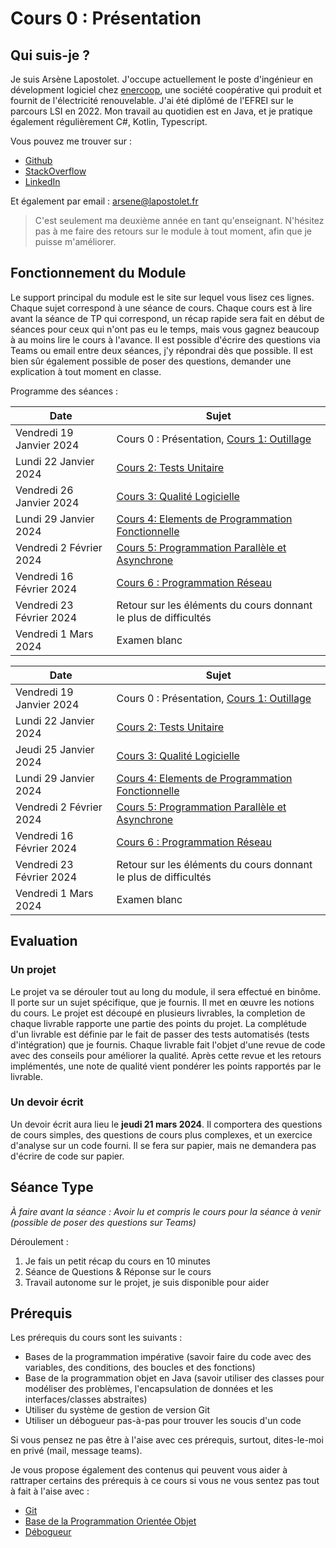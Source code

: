 # Cours 0 : Présentation

## Qui suis-je ?

Je suis Arsène Lapostolet. J'occupe actuellement le poste d'ingénieur en dévelopment logiciel chez [enercoop](https://www.enercoop.fr/), une société coopérative qui produit et fournit de l'électricité renouvelable. J'ai été diplômé de l'EFREI sur le parcours LSI en 2022. Mon travail au quotidien est en Java, et je pratique également régulièrement C#, Kotlin, Typescript.

Vous pouvez me trouver sur : 

- [Github](https://github.com/Ombrelin)
- [StackOverflow](https://stackoverflow.com/users/11834812/ombrelin)
- [LinkedIn](https://www.linkedin.com/in/arsenelapostolet/)

Et également par email : [arsene@lapostolet.fr](mailto:arsene@lapostolet.fr)

> C'est seulement ma deuxième année en tant qu'enseignant. N'hésitez pas à me faire des retours sur le module à tout moment, afin que je puisse m'améliorer.

## Fonctionnement du Module

Le support principal du module est le site sur lequel vous lisez ces lignes. Chaque sujet correspond à une séance de cours. Chaque cours est à lire avant la séance de TP qui correspond, un récap rapide sera fait en début de séances pour ceux qui n'ont pas eu le temps, mais vous gagnez beaucoup à au moins lire le cours à l'avance. Il est possible d'écrire des questions via Teams ou email entre deux séances, j'y répondrai dès que possible. Il est bien sûr également possible de poser des questions, demander une explication à tout moment en classe.

Programme des séances :
<tabs>
<tab title="LSI1">


| Date                     | Sujet                                                                                                     |
|--------------------------|-----------------------------------------------------------------------------------------------------------|
| Vendredi 19 Janvier 2024 | Cours 0 : Présentation, [Cours 1: Outillage](Cours-1-Outillage.md)                                        |
| Lundi 22 Janvier 2024    | [Cours 2: Tests Unitaire](Cours-2-Tests-Unitaires.md)                                                     |
| Vendredi 26 Janvier 2024 | [Cours 3: Qualité Logicielle](Cours-3-Qualite-Logicielle.md)                                              |
| Lundi 29 Janvier 2024    | [Cours 4: Elements de Programmation Fonctionnelle](Cours-4-Element-de-programmation-orientee-fonction.md) |
| Vendredi 2 Février 2024  | [Cours 5: Programmation Parallèle et Asynchrone](Cours-5-Programmation-Parrallele-et-Asynchrone.md)       |
| Vendredi 16 Février 2024 | [Cours 6 : Programmation Réseau](Cours-6-Programmation-Reseau.md)                                      |
| Vendredi 23 Février 2024 | Retour sur les éléments du cours donnant le plus de difficultés                                                                                                       |
| Vendredi 1 Mars 2024     | Examen blanc                                                                                                       |

</tab>
<tab title="LSI2">

| Date                     | Sujet                                                                                                     |
|--------------------------|-----------------------------------------------------------------------------------------------------------|
| Vendredi 19 Janvier 2024 | Cours 0 : Présentation, [Cours 1: Outillage](Cours-1-Outillage.md)                                        |
| Lundi 22 Janvier 2024    | [Cours 2: Tests Unitaire](Cours-2-Tests-Unitaires.md)                                                     |
| Jeudi 25 Janvier 2024    | [Cours 3: Qualité Logicielle](Cours-3-Qualite-Logicielle.md)                                              |
| Lundi 29 Janvier 2024    | [Cours 4: Elements de Programmation Fonctionnelle](Cours-4-Element-de-programmation-orientee-fonction.md) |
| Vendredi 2 Février 2024  | [Cours 5: Programmation Parallèle et Asynchrone](Cours-5-Programmation-Parrallele-et-Asynchrone.md)       |
| Vendredi 16 Février 2024 | [Cours 6 : Programmation Réseau](Cours-6-Programmation-Reseau.md)                                         |
| Vendredi 23 Février 2024 | Retour sur les éléments du cours donnant le plus de difficultés                                           |
| Vendredi 1 Mars 2024     | Examen blanc                                                                                              |

</tab>
</tabs>

## Evaluation

### Un projet

Le projet va se dérouler tout au long du module, il sera effectué en binôme. Il porte sur un sujet spécifique, que je fournis. Il met en œuvre les notions du cours. Le projet est découpé en plusieurs livrables, la completion de chaque livrable rapporte une partie des points du projet. La complétude d'un livrable est définie par le fait de passer des tests automatisés (tests d'intégration) que je fournis. Chaque livrable fait l'objet d'une revue de code avec des conseils pour améliorer la qualité. Après cette revue et les retours implémentés, une note de qualité vient pondérer les points rapportés par le livrable.

### Un devoir écrit

Un devoir écrit aura lieu le **jeudi 21 mars 2024**. Il comportera des questions de cours simples, des questions de cours plus complexes, et un exercice d'analyse sur un code fourni. Il se fera sur papier, mais ne demandera pas d'écrire de code sur papier.

## Séance Type

*À faire avant la séance : Avoir lu et compris le cours pour la séance à venir (possible de poser des questions sur Teams)*

Déroulement : 

1. Je fais un petit récap du cours en 10 minutes
2. Séance de Questions & Réponse sur le cours
3. Travail autonome sur le projet, je suis disponible pour aider

## Prérequis

Les prérequis du cours sont les suivants :

- Bases de la programmation impérative (savoir faire du code avec des variables, des conditions, des boucles et des fonctions)
- Base de la programmation objet en Java (savoir utiliser des classes pour modéliser des problèmes, l'encapsulation de données et les interfaces/classes abstraites)
- Utiliser du système de gestion de version Git
- Utiliser un débogueur pas-à-pas pour trouver les soucis d'un code

Si vous pensez ne pas être à l'aise avec ces prérequis, surtout, dites-le-moi en privé (mail, message teams).

Je vous propose également des contenus qui peuvent vous aider à rattraper certains des prérequis à ce cours si vous ne vous sentez pas tout à fait à l'aise avec :

- [Git](Git.md)
- [Base de la Programmation Orientée Objet](Base-de-la-Programmtion-Objet.md)
- [Débogueur](Débogueur.md)